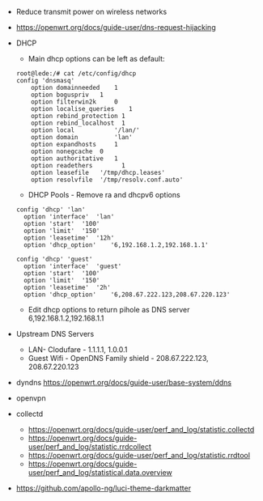 * Reduce transmit power on wireless networks
* https://openwrt.org/docs/guide-user/dns-request-hijacking
* DHCP
  * Main dhcp options can be left as default:
  ```
  root@lede:/# cat /etc/config/dhcp
  config 'dnsmasq'
	  option domainneeded	 1
	  option boguspriv	 1
	  option filterwin2k	 0
	  option localise_queries	 1
	  option rebind_protection 1
	  option rebind_localhost  1
	  option local        	 '/lan/'
	  option domain	         'lan'
	  option expandhosts	 1
	  option nonegcache	 0
	  option authoritative	 1
	  option readethers        1
	  option leasefile	 '/tmp/dhcp.leases'
	  option resolvfile	 '/tmp/resolv.conf.auto'
  ```
  * DHCP Pools - Remove ra and dhcpv6 options
  
  ```
  config 'dhcp' 'lan'
	option 'interface'	'lan'
	option 'start'	'100'
	option 'limit'	'150'
	option 'leasetime'	'12h'
	option 'dhcp_option'	'6,192.168.1.2,192.168.1.1'
	
  config 'dhcp' 'guest'
	option 'interface'	'guest'
	option 'start'	'100'
	option 'limit'	'150'
	option 'leasetime'	'2h'
	option 'dhcp_option'	'6,208.67.222.123,208.67.220.123'
  
  ```
  * Edit dhcp options to return pihole as DNS server 6,192.168.1.2,192.168.1.1
* Upstream DNS Servers
  * LAN- Clodufare - 1.1.1.1, 1.0.0.1
  * Guest Wifi - OpenDNS Family shield - 208.67.222.123, 208.67.220.123
* dyndns https://openwrt.org/docs/guide-user/base-system/ddns
* openvpn
* collectd
  * https://openwrt.org/docs/guide-user/perf_and_log/statistic.collectd
  * https://openwrt.org/docs/guide-user/perf_and_log/statistic.rrdcollect
  * https://openwrt.org/docs/guide-user/perf_and_log/statistic.rrdtool
  * https://openwrt.org/docs/guide-user/perf_and_log/statistical.data.overview
* https://github.com/apollo-ng/luci-theme-darkmatter

